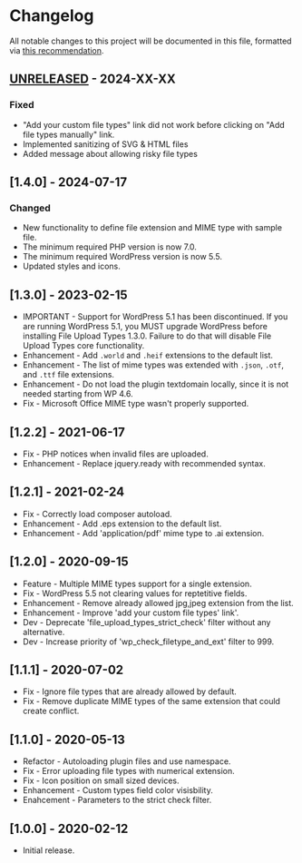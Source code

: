 # Changelog
All notable changes to this project will be documented in this file, formatted via [this recommendation](https://keepachangelog.com/).

## [UNRELEASED](1.5.0) - 2024-XX-XX
### Fixed
- "Add your custom file types" link did not work before clicking on "Add file types manually" link.
- Implemented sanitizing of SVG & HTML files
- Added message about allowing risky file types

## [1.4.0] - 2024-07-17
### Changed
- New functionality to define file extension and MIME type with sample file.
- The minimum required PHP version is now 7.0.
- The minimum required WordPress version is now 5.5.
- Updated styles and icons.

## [1.3.0] - 2023-02-15
- IMPORTANT - Support for WordPress 5.1 has been discontinued. If you are running WordPress 5.1, you MUST upgrade WordPress before installing File Upload Types 1.3.0. Failure to do that will disable File Upload Types core functionality.
- Enhancement - Add `.world` and `.heif` extensions to the default list.
- Enhancement - The list of mime types was extended with `.json`, `.otf`, and `.ttf` file extensions.
- Enhancement - Do not load the plugin textdomain locally, since it is not needed starting from WP 4.6.
- Fix - Microsoft Office MIME type wasn't properly supported.

## [1.2.2] - 2021-06-17
- Fix - PHP notices when invalid files are uploaded.
- Enhancement - Replace jquery.ready with recommended syntax.

## [1.2.1] - 2021-02-24
- Fix - Correctly load composer autoload.
- Enhancement - Add .eps extension to the default list.
- Enhancement - Add 'application/pdf' mime type to .ai extension.

## [1.2.0] - 2020-09-15
- Feature - Multiple MIME types support for a single extension.
- Fix - WordPress 5.5 not clearing values for reptetitive fields.
- Enhancement - Remove already allowed jpg,jpeg extension from the list.
- Enhancement - Improve 'add your custom file types' link'.
- Dev - Deprecate 'file_upload_types_strict_check' filter without any alternative.
- Dev - Increase priority of 'wp_check_filetype_and_ext' filter to 999.

## [1.1.1] - 2020-07-02
- Fix - Ignore file types that are already allowed by default.
- Fix - Remove duplicate MIME types of the same extension that could create conflict.

## [1.1.0] - 2020-05-13
- Refactor - Autoloading plugin files and use namespace.
- Fix - Error uploading file types with numerical extension.
- Fix - Icon position on small sized devices.
- Enhancement - Custom types field color visisbility.
- Enahcement - Parameters to the strict check filter.

## [1.0.0] - 2020-02-12
- Initial release.
